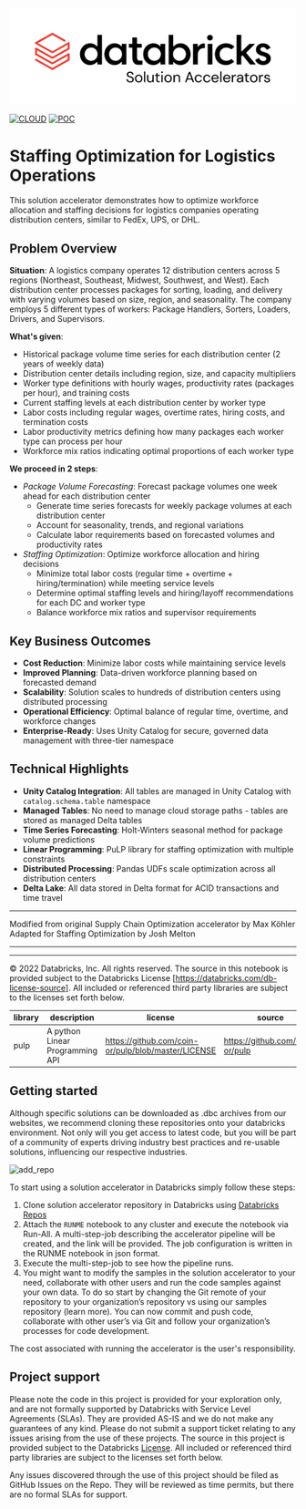 ![image](https://raw.githubusercontent.com/databricks-industry-solutions/.github/main/profile/solacc_logo_wide.png)

[![CLOUD](https://img.shields.io/badge/CLOUD-ALL-blue?logo=googlecloud&style=for-the-badge)](https://cloud.google.com/databricks)
[![POC](https://img.shields.io/badge/POC-10_days-green?style=for-the-badge)](https://databricks.com/try-databricks)

# Staffing Optimization for Logistics Operations

This solution accelerator demonstrates how to optimize workforce allocation and staffing decisions for logistics companies operating distribution centers, similar to FedEx, UPS, or DHL.

## Problem Overview

**Situation**:
A logistics company operates 12 distribution centers across 5 regions (Northeast, Southeast, Midwest, Southwest, and West). Each distribution center processes packages for sorting, loading, and delivery with varying volumes based on size, region, and seasonality. The company employs 5 different types of workers: Package Handlers, Sorters, Loaders, Drivers, and Supervisors.

**What's given**:
- Historical package volume time series for each distribution center (2 years of weekly data)
- Distribution center details including region, size, and capacity multipliers
- Worker type definitions with hourly wages, productivity rates (packages per hour), and training costs
- Current staffing levels at each distribution center by worker type
- Labor costs including regular wages, overtime rates, hiring costs, and termination costs
- Labor productivity metrics defining how many packages each worker type can process per hour
- Workforce mix ratios indicating optimal proportions of each worker type

**We proceed in 2 steps**:
- *Package Volume Forecasting*: Forecast package volumes one week ahead for each distribution center
  - Generate time series forecasts for weekly package volumes at each distribution center
  - Account for seasonality, trends, and regional variations
  - Calculate labor requirements based on forecasted volumes and productivity rates
- *Staffing Optimization*: Optimize workforce allocation and hiring decisions
  - Minimize total labor costs (regular time + overtime + hiring/termination) while meeting service levels
  - Determine optimal staffing levels and hiring/layoff recommendations for each DC and worker type
  - Balance workforce mix ratios and supervisor requirements

## Key Business Outcomes

- **Cost Reduction**: Minimize labor costs while maintaining service levels
- **Improved Planning**: Data-driven workforce planning based on forecasted demand
- **Scalability**: Solution scales to hundreds of distribution centers using distributed processing
- **Operational Efficiency**: Optimal balance of regular time, overtime, and workforce changes
- **Enterprise-Ready**: Uses Unity Catalog for secure, governed data management with three-tier namespace

## Technical Highlights

- **Unity Catalog Integration**: All tables are managed in Unity Catalog with `catalog.schema.table` namespace
- **Managed Tables**: No need to manage cloud storage paths - tables are stored as managed Delta tables
- **Time Series Forecasting**: Holt-Winters seasonal method for package volume predictions
- **Linear Programming**: PuLP library for staffing optimization with multiple constraints
- **Distributed Processing**: Pandas UDFs scale optimization across all distribution centers
- **Delta Lake**: All data stored in Delta format for ACID transactions and time travel

___

Modified from original Supply Chain Optimization accelerator by Max Köhler  
Adapted for Staffing Optimization by Josh Melton

___

___

&copy; 2022 Databricks, Inc. All rights reserved. The source in this notebook is provided subject to the Databricks License [https://databricks.com/db-license-source].  All included or referenced third party libraries are subject to the licenses set forth below.

| library                                | description             | license    | source                                              |
|----------------------------------------|-------------------------|------------|-----------------------------------------------------|
| pulp                                 | A python Linear Programming API      | https://github.com/coin-or/pulp/blob/master/LICENSE        | https://github.com/coin-or/pulp                      |

## Getting started

Although specific solutions can be downloaded as .dbc archives from our websites, we recommend cloning these repositories onto your databricks environment. Not only will you get access to latest code, but you will be part of a community of experts driving industry best practices and re-usable solutions, influencing our respective industries. 

<img width="500" alt="add_repo" src="https://user-images.githubusercontent.com/4445837/177207338-65135b10-8ccc-4d17-be21-09416c861a76.png">

To start using a solution accelerator in Databricks simply follow these steps: 

1. Clone solution accelerator repository in Databricks using [Databricks Repos](https://www.databricks.com/product/repos)
2. Attach the `RUNME` notebook to any cluster and execute the notebook via Run-All. A multi-step-job describing the accelerator pipeline will be created, and the link will be provided. The job configuration is written in the RUNME notebook in json format. 
3. Execute the multi-step-job to see how the pipeline runs. 
4. You might want to modify the samples in the solution accelerator to your need, collaborate with other users and run the code samples against your own data. To do so start by changing the Git remote of your repository  to your organization’s repository vs using our samples repository (learn more). You can now commit and push code, collaborate with other user’s via Git and follow your organization’s processes for code development.

The cost associated with running the accelerator is the user's responsibility.


## Project support 

Please note the code in this project is provided for your exploration only, and are not formally supported by Databricks with Service Level Agreements (SLAs). They are provided AS-IS and we do not make any guarantees of any kind. Please do not submit a support ticket relating to any issues arising from the use of these projects. The source in this project is provided subject to the Databricks [License](./LICENSE). All included or referenced third party libraries are subject to the licenses set forth below.

Any issues discovered through the use of this project should be filed as GitHub Issues on the Repo. They will be reviewed as time permits, but there are no formal SLAs for support. 
